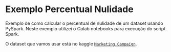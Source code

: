 # Exemplo Percentual Nulidade
Exemplo de como calcular o percentual de nulidade de um dataset usando PySpark. Neste exemplo utilizei o Colab notebooks para execução do script Spark.

O dataset que vamos usar está no kaggle [`Marketing Campaign`](https://www.kaggle.com/rodsaldanha/arketing-campaign).
